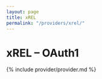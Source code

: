 ```yaml
---
layout: page
title: xREL
permalink: "/providers/xrel/"
---
```

# xREL – OAuth1

{% include provider/provider.md %}
